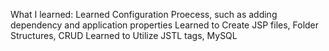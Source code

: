 What I learned:
Learned Configuration Proecess, such as adding dependency and application properties
Learned to Create JSP files, Folder Structures, CRUD
Learned to Utilize JSTL tags, MySQL
